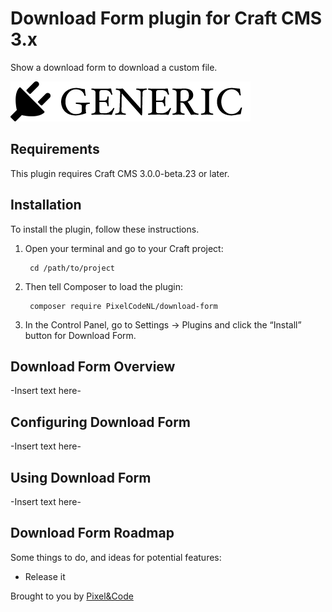 # Download Form plugin for Craft CMS 3.x

Show a download form to download a custom file.

![Screenshot](resources/img/plugin-logo.png)

## Requirements

This plugin requires Craft CMS 3.0.0-beta.23 or later.

## Installation

To install the plugin, follow these instructions.

1. Open your terminal and go to your Craft project:

        cd /path/to/project

2. Then tell Composer to load the plugin:

        composer require PixelCodeNL/download-form

3. In the Control Panel, go to Settings → Plugins and click the “Install” button for Download Form.

## Download Form Overview

-Insert text here-

## Configuring Download Form

-Insert text here-

## Using Download Form

-Insert text here-

## Download Form Roadmap

Some things to do, and ideas for potential features:

* Release it

Brought to you by [Pixel&Code](https://www.pixelcode.nl)
